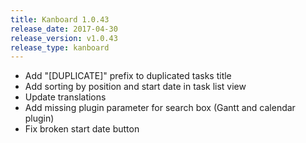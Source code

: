 ```yaml
---
title: Kanboard 1.0.43
release_date: 2017-04-30
release_version: v1.0.43
release_type: kanboard
---
```


* Add "[DUPLICATE]" prefix to duplicated tasks title
* Add sorting by position and start date in task list view
* Update translations
* Add missing plugin parameter for search box (Gantt and calendar plugin)
* Fix broken start date button